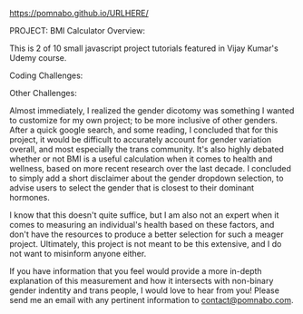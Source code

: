 https://pomnabo.github.io/URLHERE/


PROJECT: BMI Calculator
Overview:

This is 2 of 10 small javascript project tutorials featured in Vijay Kumar's Udemy course.


Coding Challenges:




Other Challenges:

Almost immediately, I realized the gender dicotomy was something I wanted to customize for my own project; to be more inclusive of other genders. After a quick google search, and some reading, I concluded that for this project, it would be difficult to accurately account for gender variation overall, and most especially the trans community. It's also highly debated whether or not BMI is a useful calculation when it comes to health and wellness, based on more recent research over the last decade. I concluded to simply add a short disclaimer about the gender dropdown selection, to advise users to select the gender that is closest to their dominant hormones.

I know that this doesn't quite suffice, but I am also not an expert when it comes to measuring an individual's health based on these factors, and don't have the resources to produce a better selection for such a meager project. Ultimately, this project is not meant to be this extensive, and I do not want to misinform anyone either.

If you have information that you feel would provide a more in-depth explanation of this measurement and how it intersects with non-binary gender indentity and trans people, I would love to hear from you! Please send me an email with any pertinent information to contact@pomnabo.com.